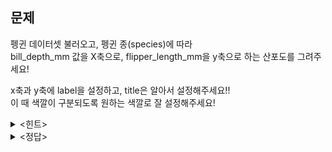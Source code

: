 ## 문제

펭귄 데이터셋 불러오고, 펭귄 종(species)에 따라   
bill_depth_mm 값을 X축으로, flipper_length_mm을 y축으로 
하는 산포도를 그려주세요!      

x축과 y축에 label을 설정하고, title은 알아서 설정해주세요!!   
이 때 색깔이 구분되도록 원하는 색깔로 잘 설정해주세요!   

<details><summary><힌트></summary>
<p>

```python
pdf ver.338p
책 336p
```

</p>
</details>

<details><summary><정답></summary>
<p>
  
```python
import seaborn as sns
import matplotlib
import matplotlib.pyplot as plt
import matplotlib.cm as cm

penguins = sns.load_dataset('penguins') #데이터셋 로드

#종별로 나누기
Adelie = penguins[penguins.species == 'Adelie']
Chinstrap = penguins[penguins.species == 'Chinstrap']
Gentoo = penguins[penguins.species == 'Gentoo']

#산포도 동시에 작성
plt.scatter(Adelie.bill_depth_mm, Adelie.flipper_length_mm, c = 'salmon')
plt.scatter(Chinstrap.bill_depth_mm, Chinstrap.flipper_length_mm, c = 'darkseagreen')
plt.scatter(Gentoo.bill_depth_mm, Gentoo.flipper_length_mm, c = 'lightblue')

#x라벨과 y라벨 작성
plt.xlabel('bill_depth_mm')
plt.ylabel('flipper_length_mm')

#제목 작성
plt.title('penguin penguin penguin')
plt.show()
```
<br/>
<img width="500" alt="image" src="https://github.com/sejongsmarcle/2023_Autumn_DataAnalysisStudy/assets/128327967/8530d0ec-d647-4d28-b1bc-5eb85a6071bb">
<br/>

</p>
</details>
